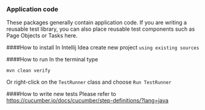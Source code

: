 ### Application code

These packages generally contain application code. If you are writing a reusable test library, you can also place
reusable test components such as Page Objects or Tasks here.



####How to install
In Intellij Idea create new project `using existing sources`

####How to run
In the terminal type 
```text 
mvn clean verify
```

Or right-click on the `TestRunner` class and choose `Run TestRunner`

####How to write new tests
Please refer to https://cucumber.io/docs/cucumber/step-definitions/?lang=java

